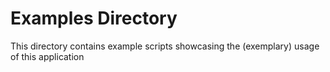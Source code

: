 # Examples Directory

This directory contains example scripts showcasing the (exemplary) usage of this application  